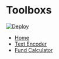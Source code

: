 # Toolboxs

[![Deploy](https://github.com/justorez/toolbox/actions/workflows/deploy.yaml/badge.svg)](https://github.com/ustorez/toolbox/actions/workflows/deploy.yaml)

- [Home](https://justorez.gitee.io/toolbox/#/)
- [Text Encoder](https://justorez.gitee.io/toolbox/#/codec)
- [Fund Calculator](https://justorez.gitee.io/toolbox/#/fund)
